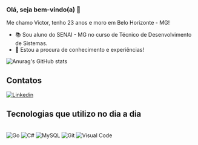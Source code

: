 ### Olá, seja bem-vindo(a) 👋
Me chamo Victor, tenho 23 anos e moro em Belo Horizonte - MG!

- 📚 Sou aluno do SENAI - MG no curso de Técnico de Desenvolvimento de Sistemas.
- 🔭 Estou a procura de conhecimento e experiências!

![Anurag's GitHub stats](https://github-readme-stats.vercel.app/api?username=ovitudev&show_icons=true&theme=dark)

## Contatos

[![Linkedin](https://img.shields.io/badge/LinkedIn-0077B5?style=for-the-badge&logo=linkedin&logoColor=white
)](https://www.linkedin.com/in/ovitudev/)

## Tecnologias que utilizo no dia a dia

<div style="display: inline_block"><br/>
 <img align="center" alt="Go" src="https://img.shields.io/badge/Go-00ADD8?style=for-the-badge&logo=go&logoColor=white"/>
 <img align="center" alt="C#" src="https://img.shields.io/badge/C%23-239120?style=for-the-badge&logo=c-sharp&logoColor=white"/>
 <img align="center" alt="MySQL" src="https://img.shields.io/badge/MySQL-005C84?style=for-the-badge&logo=mysql&logoColor=white"/>
 <img align="center" alt="Git" src="https://img.shields.io/badge/GIT-E44C30?style=for-the-badge&logo=git&logoColor=white"/>
 <img align="center" alt="Visual Code" src="https://img.shields.io/badge/Visual_Studio_Code-0078D4?style=for-the-badge&logo=visual%20studio%20code&logoColor=white"/>
</div>
<!--
**ovitudev/ovitudev** is a ✨ _special_ ✨ repository because its `README.md` (this file) appears on your GitHub profile.

Here are some ideas to get you started:

- 👯 I’m looking to collaborate on ...
- 🤔 I’m looking for help with ...
- 💬 Ask me about ...
- 📫 How to reach me: ...
- 😄 Pronouns: ...
- ⚡ Fun fact: ...
-->
